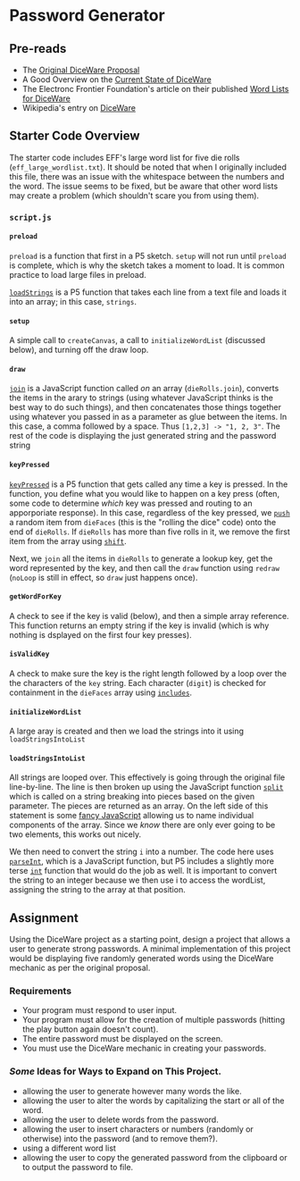 # Password Generator

## Pre-reads
* The [Original DiceWare Proposal](https://theworld.com/~reinhold/diceware.html)
* A Good Overview on the [Current State of DiceWare](https://diceware.dmuth.org/)
* The Electronc Frontier Foundation's article on their published [Word Lists for DiceWare](https://www.eff.org/deeplinks/2016/07/new-wordlists-random-passphrases)
* Wikipedia's entry on [DiceWare](https://en.wikipedia.org/wiki/Diceware)

## Starter Code Overview
The starter code includes EFF's large word list for five die rolls (`eff_large_wordlist.txt`). It should be noted that when I originally included this file, there was an issue with the whitespace between the numbers and the word. The issue seems to be fixed, but be aware that other word lists may create a problem (which shouldn't scare you from using them).

### `script.js`

#### `preload`

`preload` is a function that first in a P5 sketch. `setup` will not run until `preload` is complete, which is why the sketch takes a moment to load. It is common practice to load large files in preload. 

[`loadStrings`](https://p5js.org/reference/#/p5/loadStrings) is a P5 function that takes each line from a text file and loads it into an array; in this case, `strings`.

#### `setup`

A simple call to `createCanvas`, a call to `initializeWordList` (discussed below), and turning off the draw loop. 

#### `draw`

[`join`](https://developer.mozilla.org/en-US/docs/Web/JavaScript/Reference/Global_Objects/Array/join) is a JavaScript function called _on_ an array (`dieRolls.join`), converts the items in the arary to strings (using whatever JavaScript thinks is the best way to do such things), and then concatenates those things together using whatever you passed in as a parameter as glue between the items. In this case, a comma followed by a space. Thus `[1,2,3] -> "1, 2, 3"`. The rest of the code is displaying the just generated string and the password string

#### `keyPressed`

[`keyPressed`](https://p5js.org/reference/#/p5/keyPressed) is a P5 function that gets called any time a key is pressed. In the function, you define what you would like to happen on a key press (often, some code to determine _which_ key was pressed and routing to an apporporiate response). In this case, regardless of the key pressed, we [`push`](https://developer.mozilla.org/en-US/docs/Web/JavaScript/Reference/Global_Objects/Array/push) a random item from `dieFaces` (this is the "rolling the dice" code) onto the end of `dieRolls`. If `dieRolls` has more than five rolls in it, we remove the first item from the array using [`shift`](https://developer.mozilla.org/en-US/docs/Web/JavaScript/Reference/Global_Objects/Array/shift). 

Next, we `join` all the items in `dieRolls` to generate a lookup key, get the word represented by the key, and then call the `draw` function using `redraw` (`noLoop` is still in effect, so `draw` just happens once). 

#### `getWordForKey`

A check to see if the key is valid (below), and then a simple array reference. This function returns an empty string if the key is invalid (which is why nothing is dsplayed on the first four key presses).

#### `isValidKey`

A check to make sure the key is the right length followed by a loop over the the characters of the `key` string. Each character (`digit`) is checked for containment in the `dieFaces` array using [`includes`](https://developer.mozilla.org/en-US/docs/Web/JavaScript/Reference/Global_Objects/Array/includes). 

#### `initializeWordList`

A large aray is created and then we load the strings into it using `loadStringsIntoList`

#### `loadStringsIntoList`

All strings are looped over. This effectively is going through the original file line-by-line. The line is then broken up using the JavaScript function [`split`](https://developer.mozilla.org/en-US/docs/Web/JavaScript/Reference/Global_Objects/String/split) which is called on a string breaking into pieces based on the given parameter. The pieces are returned as an array. On the left side of this statement is some [fancy JavaScript](https://developer.mozilla.org/en-US/docs/Web/JavaScript/Reference/Operators/Destructuring_assignment) allowing us to name individual components of the array. Since we _know_ there are only ever going to be two elements, this works out nicely. 

We then need to convert the string `i` into a number. The code here uses [`parseInt`](https://developer.mozilla.org/en-US/docs/Web/JavaScript/Reference/Global_Objects/parseInt), which is a JavaScript function, but P5 includes a slightly more terse [`int`](https://p5js.org/reference/#/p5/int) function that would do the job as well. It is important to convert the string to an integer because we then use i to access the wordList, assigning the string to the array at that position. 

## Assignment

Using the DiceWare project as a starting point, design a project that allows a user to generate strong passwords. A minimal implementation of this project would be displaying five randomly generated words using the DiceWare mechanic as per the original proposal. 

### Requirements
* Your program must respond to user input. 
* Your program must allow for the creation of multiple passwords (hitting the play button again doesn't count).
* The entire password must be displayed on the screen. 
* You must use the DiceWare mechanic in creating your passwords. 

### _Some_ Ideas for Ways to Expand on This Project. 
* allowing the user to generate however many words the like.
* allowing the user to alter the words by capitalizing the start or all of the word.
* allowing the user to delete words from the password.
* allowing the user to insert characters or numbers (randomly or otherwise) into the password (and to remove them?).
* using a different word list
* allowing the user to copy the generated password from the clipboard or to output the password to file. 

